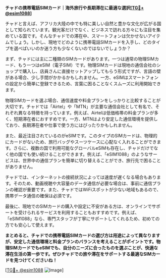 **チャドの携帯電話SIMカード｜海外旅行や長期滞在に最適な選択[[TG💪+ @esim1088](https://t.me/s/esim1088)]**

チャドと言えば、アフリカ大陸の中でも特に美しい自然と豊かな文化が広がる国として知られています。観光客だけでなく、ビジネスで訪れる方々にも注目を集めている国です。そんなチャドでの滞在中、スマートフォンは欠かせないアイテムでしょう。しかし、現地でどのように携帯電話SIMカードを入手し、どのタイプを選べばいいのか迷う方も少なくないのではないでしょうか？

まず、チャドには主に二種類のSIMカードがあります。一つは通常の物理SIMカード、もう一つはeSIM（電子SIM）です。物理SIMカードは現地の通信会社のショップで購入し、店員さんに直接セットアップしてもらう形式ですが、言語の壁がある場合、少し手間がかかるかもしれません。一方、eSIMはスマートフォンの設定から簡単に登録できるため、言葉に困ることなくスムーズに利用開始できます。

物理SIMカードを選ぶ場合、通信速度や料金プランをしっかりと比較することが大切です。チャドでは「Airtel」や「MTN」が主要な通信会社として有名で、それぞれ異なる特徴を持っています。例えば、Airtelは低価格帯の料金プランが多く、短期滞在者におすすめです。一方、MTNはより安定した通信環境を提供しており、長期滞在者や仕事で使う方にはぴったりかもしれません。

また、最近注目されているのがeSIMです。このタイプのSIMカードは、物理的にカードがないため、旅行バッグやスーツケースに心配なく入れることができます。さらに、複数の国で利用可能なグローバルeSIMも存在し、チャドだけでなく他の国でも使い続けることができます。例えば、「eSIM1088」のようなサービスは、世界中の通信プランを簡単に切り替えることができ、旅行先で困ることがありません。

チャドでは、インターネットの接続状況によっては速度が遅くなる場合もあります。そのため、動画視聴や大容量のデータ通信が必要な場合は、事前に通信プランの確認が重要です。また、チャドではWiFiスポットが少ない地域もあるので、携帯データ通信の確保は必須です。

最後に、現地でのSIMカードの購入や設定に不安がある方は、オンラインでサポートを受けられるサービスを利用することもおすすめです。例えば、「eSIM1088」なら、専門スタッフが丁寧にサポートしてくれるため、初めての方でも安心して使えます。

**まとめると、チャドでの携帯電話SIMカードの選び方は用途によって異なりますが、安定した通信環境と料金プランのバランスを考えることがポイントです。物理SIMカードでもeSIMでも、自分のニーズに合ったものを選ぶことが、快適な滞在生活の第一歩です。ぜひチャドでの旅や滞在をサポートする最適なSIMカードを見つけてくださいね！**

[[TG💪+ @esim1088](https://t.me/s/esim1088) ![Image](https://i.postimg.cc/Y0z9fWf4/image.png)]